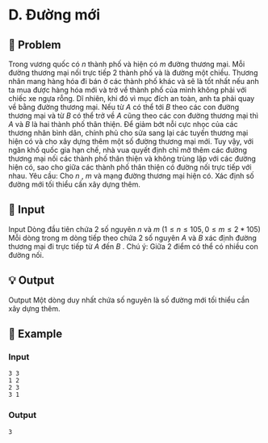 # D. Đường mới

## 📖 Problem

Trong vương quốc có
$n$
thành phố và hiện có
$m$
đường thương mại. Mỗi đường thương mại nối trực tiếp 2 thành phố và là đường một chiều.
Thương nhân mang hàng hóa đi bán ở các thành phố khác và sẽ là tốt nhất nếu anh ta mua được hàng hóa mới và trở về thành phố của mình không phải với chiếc xe ngựa rỗng. Dĩ nhiên, khi đó vì mục đích an toàn, anh ta phải quay về bằng đường thương mại.
Nếu từ
$A$
có thể tới
$B$
theo các con đường thương mại và từ
$B$
có thể trở về
$A$
cũng theo các con đường thương mại thì
$A$
và
$B$
là hai thành phố thân thiện.
Để giảm bớt nỗi cực nhọc của các thương nhân bình dân, chính phủ cho sửa sang lại các tuyến thương mại hiện có và cho xây dựng thêm một số đường thương mại mới. Tuy vậy, với ngân khố quốc gia hạn chế, nhà vua quyết định chỉ mở thêm các đường thương mại nối các thành phố thân thiện và không trùng lặp với các đường hiện có, sao cho giữa các thành phố thân thiện có đường nối trực tiếp với nhau.
Yêu cầu:
Cho
$n$
,
$m$
và mạng đường thương mại hiện có. Xác định số đường mới tối thiểu cần xây dựng thêm.


## 🧩 Input

Input
Dòng đầu tiên chứa 2 số nguyên
$n$
và
$m$
$(1 ≤n≤ 105, 0 ≤m≤ 2 * 105)$
Mỗi dòng trong m dòng tiếp theo chứa 2 số nguyên
$A$
và
$B$
xác định đường thương mại đi trực tiếp từ
$A$
đến
$B$
.
Chú ý:
Giữa 2 điểm có thể có nhiều con đường nối.


## 💡 Output

Output
Một dòng duy nhất chứa số nguyên là số đường mới tối thiểu cần xây dựng thêm.


## 🧠 Example

### Input

```text
3 3
1 2
2 3
3 1
```

### Output

```text
3
```


